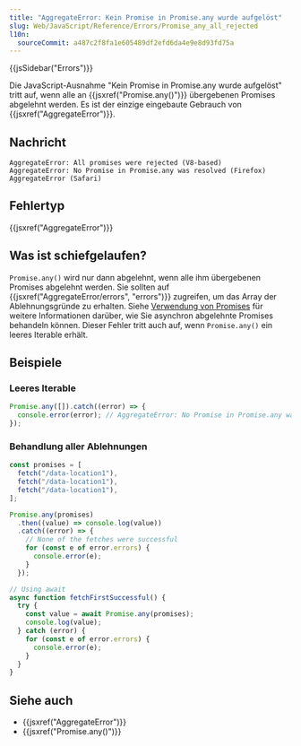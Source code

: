 ```yaml
---
title: "AggregateError: Kein Promise in Promise.any wurde aufgelöst"
slug: Web/JavaScript/Reference/Errors/Promise_any_all_rejected
l10n:
  sourceCommit: a487c2f8fa1e605489df2efd6da4e9e8d93fd75a
---
```


{{jsSidebar("Errors")}}

Die JavaScript-Ausnahme "Kein Promise in Promise.any wurde aufgelöst" tritt auf, wenn alle an {{jsxref("Promise.any()")}} übergebenen Promises abgelehnt werden. Es ist der einzige eingebaute Gebrauch von {{jsxref("AggregateError")}}.

## Nachricht

```plain
AggregateError: All promises were rejected (V8-based)
AggregateError: No Promise in Promise.any was resolved (Firefox)
AggregateError (Safari)
```

## Fehlertyp

{{jsxref("AggregateError")}}

## Was ist schiefgelaufen?

`Promise.any()` wird nur dann abgelehnt, wenn alle ihm übergebenen Promises abgelehnt werden. Sie sollten auf {{jsxref("AggregateError/errors", "errors")}} zugreifen, um das Array der Ablehnungsgründe zu erhalten. Siehe [Verwendung von Promises](/de/docs/Web/JavaScript/Guide/Using_promises#error_handling) für weitere Informationen darüber, wie Sie asynchron abgelehnte Promises behandeln können. Dieser Fehler tritt auch auf, wenn `Promise.any()` ein leeres Iterable erhält.

## Beispiele

### Leeres Iterable

```js
Promise.any([]).catch((error) => {
  console.error(error); // AggregateError: No Promise in Promise.any was resolved
});
```

### Behandlung aller Ablehnungen

```js
const promises = [
  fetch("/data-location1"),
  fetch("/data-location1"),
  fetch("/data-location1"),
];

Promise.any(promises)
  .then((value) => console.log(value))
  .catch((error) => {
    // None of the fetches were successful
    for (const e of error.errors) {
      console.error(e);
    }
  });

// Using await
async function fetchFirstSuccessful() {
  try {
    const value = await Promise.any(promises);
    console.log(value);
  } catch (error) {
    for (const e of error.errors) {
      console.error(e);
    }
  }
}
```

## Siehe auch

- {{jsxref("AggregateError")}}
- {{jsxref("Promise.any()")}}
